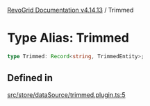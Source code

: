 [RevoGrid Documentation v4.14.13](README.md) / Trimmed

# Type Alias: Trimmed

```ts
type Trimmed: Record<string, TrimmedEntity>;
```

## Defined in

[src/store/dataSource/trimmed.plugin.ts:5](https://github.com/revolist/revogrid/blob/4eff1607ca8ee7d75f31750c713182488767268a/src/store/dataSource/trimmed.plugin.ts#L5)
